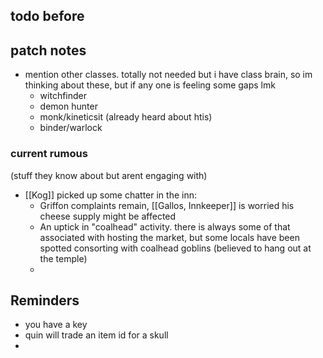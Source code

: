 ## todo before

## patch notes
- mention other classes. totally not needed but i have class brain, so im thinking about these, but if any one is feeling some gaps lmk
    - witchfinder
    - demon hunter
    - monk/kineticsit (already heard about htis)
    - binder/warlock

### current rumous
(stuff they know about but arent engaging with)

- [[Kog]] picked up some chatter in the inn:
    - Griffon complaints remain, [[Gallos, Innkeeper]] is worried his cheese supply might be affected
    - An uptick in "coalhead" activity. there is always some of that associated with hosting the market, but some locals have been spotted consorting with coalhead goblins (believed to hang out at the temple)
    -
## Reminders
- you have a key
- quin will trade an item id for a skull
- 